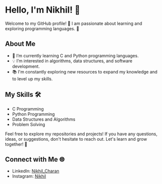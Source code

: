 # Hello, I'm Nikhil! 👋

Welcome to my GitHub profile! 🎉 I am passionate about learning and exploring programming languages. 🚀

## About Me

- 🌱 I’m currently learning C and Python programming languages.
- 💡 I’m interested in algorithms, data structures, and software development.
- 📚 I'm constantly exploring new resources to expand my knowledge and to level up my skills.

## My Skills 🛠️

- C Programming
- Python Programming
- Data Structures and Algorithms
- Problem Solving

Feel free to explore my repositories and projects! If you have any questions, ideas, or suggestions, don't hesitate to reach out. Let's learn and grow together! 🌟

## Connect with Me 🌐

- LinkedIn:   [Nikhil_Charan](<https://www.linkedin.com/in/shadow01?utm_source=share&utm_campaign=share_via&utm_content=profile&utm_medium=android_app>)
- Instagram:   [Nikhil](<https://instagram.com/_._.n1kh1l._?igshid=NGVhN2U2NjQ0Yg==>)
